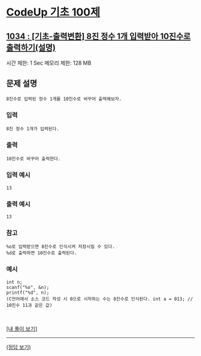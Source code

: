 # [CodeUp 기초 100제](https://codeup.kr/problem.php)

## [1034 : [기초-출력변환] 8진 정수 1개 입력받아 10진수로 출력하기(설명)](https://codeup.kr/problem.php?id=1034)

시간 제한: 1 Sec  메모리 제한: 128 MB

## 문제 설명

    8진수로 입력된 정수 1개를 10진수로 바꾸어 출력해보자.

### 입력

    8진 정수 1개가 입력된다.

### 출력

    10진수로 바꾸어 출력한다.

### 입력 예시

    13

### 출력 예시

    13

### 참고

    %o로 입력받으면 8진수로 인식시켜 저장시킬 수 있다.
    %d로 출력하면 10진수로 출력된다.

### 예시

    int n;
    scanf("%o", &n);
    printf("%d", n);
    (C언어에서 소스 코드 작성 시 0으로 시작하는 수는 8진수로 인식된다. int a = 013; // 10진수 11과 같은 값)

</br>

[[내 풀이 보기]](https://github.com/flexboni/code_up/blob/master/1034/myCode.cpp)

---

[(정답 보기)](https://codeup.kr/showsource.php?id=425047)

